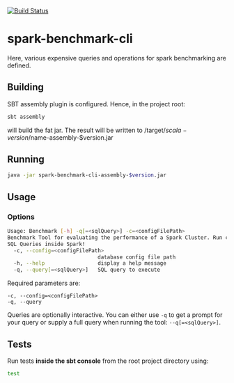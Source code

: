 [![Build Status](https://travis-ci.com/qbicsoftware/spark-benchmark-cli.svg?branch=development)](https://travis-ci.com/qbicsoftware/spark-benchmark-cli)

# spark-benchmark-cli
Here, various expensive queries and operations for spark benchmarking are defined.

## Building
SBT assembly plugin is configured. Hence, in the project root:
```bash
sbt assembly
```
will build the fat jar. The result will be written to /target/$scala-version/$name-assembly-$version.jar

## Running
```bash
java -jar spark-benchmark-cli-assembly-$version.jar
```

## Usage
### Options
```bash
Usage: Benchmark [-h] -q[=<sqlQuery>] -c=<configFilePath>
Benchmark Tool for evaluating the performance of a Spark Cluster. Run custom
SQL Queries inside Spark!
  -c, --config=<configFilePath>
                             database config file path
  -h, --help                 display a help message
  -q, --query[=<sqlQuery>]   SQL query to execute
```
Required parameters are:
```
-c, --config=<configFilePath>
-q, --query
```
Queries are optionally interactive.
You can either use ```-q``` to get a prompt for your query or supply a full query when running the tool: ```--q[=<sqlQuery>]```.

## Tests
Run tests <b>inside the sbt console</b> from the root project directory using:
```bash
test
```
